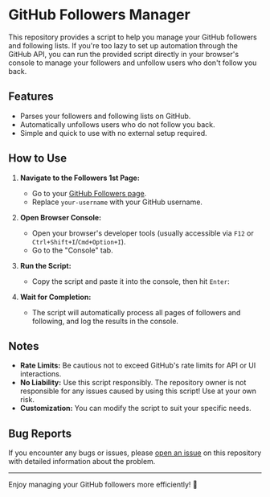 # GitHub Followers Manager

This repository provides a script to help you manage your GitHub followers and following lists. If you're too lazy to set up automation through the GitHub API, you can run the provided script directly in your browser's console to manage your followers and unfollow users who don't follow you back.

## Features

- Parses your followers and following lists on GitHub.
- Automatically unfollows users who do not follow you back.
- Simple and quick to use with no external setup required.

## How to Use

1. **Navigate to the Followers 1st Page:**
   - Go to your [GitHub Followers page](https://github.com/your-username?tab=followers).
   - Replace `your-username` with your GitHub username.

2. **Open Browser Console:**
   - Open your browser's developer tools (usually accessible via `F12` or `Ctrl+Shift+I`/`Cmd+Option+I`).
   - Go to the "Console" tab.

3. **Run the Script:**
   - Copy the script and paste it into the console, then hit `Enter`:

4. **Wait for Completion:**
   - The script will automatically process all pages of followers and following, and log the results in the console.

## Notes

- **Rate Limits:** Be cautious not to exceed GitHub's rate limits for API or UI interactions.
- **No Liability:** Use this script responsibly. The repository owner is not responsible for any issues caused by using this script! Use at your own risk.
- **Customization:** You can modify the script to suit your specific needs.

## Bug Reports

If you encounter any bugs or issues, please [open an issue](https://github.com/lacolle87/gh_followers/issues) on this repository with detailed information about the problem.

---

Enjoy managing your GitHub followers more efficiently! 🎉

